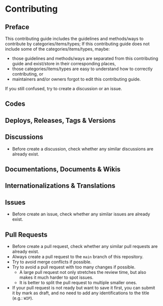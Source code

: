 # Contributing

## Preface

This contributing guide includes the guidelines and methods/ways to contribute by categories/items/types; If this contributing guide does not include some of the categories/items/types, maybe:

- those guidelines and methods/ways are separated from this contributing guide and exist/store in their corresponding places,
- those categories/items/types are easy to understand how to correctly contributing, or
- maintainers and/or owners forgot to edit this contributing guide.

If you still confused, try to create a discussion or an issue.

## Codes

## Deploys, Releases, Tags & Versions

## Discussions

- Before create a discussion, check whether any similar discussions are already exist.

## Documentations, Documents & Wikis

## Internationalizations & Translations

## Issues

- Before create an issue, check whether any similar issues are already exist.

## Pull Requests

- Before create a pull request, check whether any similar pull requests are already exist.
- Always create a pull request to the `main` branch of this repository.
- Try to avoid merge conflicts if possible.
- Try to avoid a pull request with too many changes if possible.
  - A large pull request not only stretches the review time, but also makes it much harder to spot issues.
  - It is better to split the pull request to multiple smaller ones.
- If your pull request is not ready but want to save it first, you can submit it by mark as draft, and no need to add any identifications to the title (e.g.: `WIP`).
